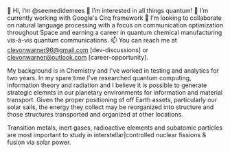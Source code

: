👋 Hi, I’m @seemedidemees
👀 I’m interested in all things quantum!
🌱 I’m currently working with Google's Cirq framework
💞️ I’m looking to collaborate on natural language processing with a focus on communication optimization throughout Space and earning a career in quantum chemical manufacturing vis-à-vis quantum communications.
📫 You can reach me at clevonwarner96@gmail.com [dev-discussions] or clevonwarner@outlook.com [career-opportunity].

My background is in Chemistry and I've worked in testing and analytics for two years. In my spare time I've researched quantum computing, information theory and radiation and I believe it is possible to generate strategic elemnts in our planetary environments for information and material transport. Given the proper positioning of off Earth assets, particularly our solar sails, the energy they collect may be reorganized into structure and those structures transported and organized at other locations.

Transition metals, inert gases, radioactive elements and subatomic particles are most important to study in interstellar|controlled nuclear fissions & fusion via solar power.

<!---
seemedidemees/seemedidemees is a ✨ special ✨ repository because its `README.md` (this file) appears on your GitHub profile.
You can click the Preview link to take a look at your changes.
--->
